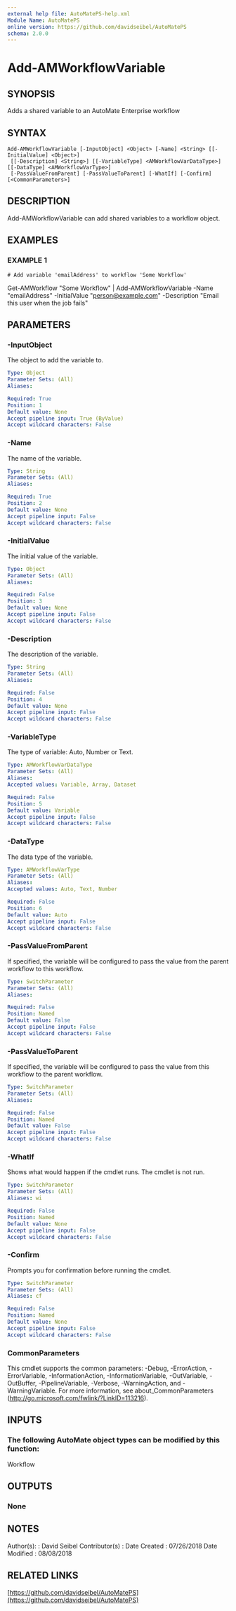 ```yaml
---
external help file: AutoMatePS-help.xml
Module Name: AutoMatePS
online version: https://github.com/davidseibel/AutoMatePS
schema: 2.0.0
---
```


# Add-AMWorkflowVariable

## SYNOPSIS
Adds a shared variable to an AutoMate Enterprise workflow

## SYNTAX

```
Add-AMWorkflowVariable [-InputObject] <Object> [-Name] <String> [[-InitialValue] <Object>]
 [[-Description] <String>] [[-VariableType] <AMWorkflowVarDataType>] [[-DataType] <AMWorkflowVarType>]
 [-PassValueFromParent] [-PassValueToParent] [-WhatIf] [-Confirm] [<CommonParameters>]
```

## DESCRIPTION
Add-AMWorkflowVariable can add shared variables to a workflow object.

## EXAMPLES

### EXAMPLE 1
```
# Add variable 'emailAddress' to workflow 'Some Workflow'
```

Get-AMWorkflow "Some Workflow" | Add-AMWorkflowVariable -Name "emailAddress" -InitialValue "person@example.com" -Description "Email this user when the job fails"

## PARAMETERS

### -InputObject
The object to add the variable to.

```yaml
Type: Object
Parameter Sets: (All)
Aliases:

Required: True
Position: 1
Default value: None
Accept pipeline input: True (ByValue)
Accept wildcard characters: False
```

### -Name
The name of the variable.

```yaml
Type: String
Parameter Sets: (All)
Aliases:

Required: True
Position: 2
Default value: None
Accept pipeline input: False
Accept wildcard characters: False
```

### -InitialValue
The initial value of the variable.

```yaml
Type: Object
Parameter Sets: (All)
Aliases:

Required: False
Position: 3
Default value: None
Accept pipeline input: False
Accept wildcard characters: False
```

### -Description
The description of the variable.

```yaml
Type: String
Parameter Sets: (All)
Aliases:

Required: False
Position: 4
Default value: None
Accept pipeline input: False
Accept wildcard characters: False
```

### -VariableType
The type of variable: Auto, Number or Text.

```yaml
Type: AMWorkflowVarDataType
Parameter Sets: (All)
Aliases:
Accepted values: Variable, Array, Dataset

Required: False
Position: 5
Default value: Variable
Accept pipeline input: False
Accept wildcard characters: False
```

### -DataType
The data type of the variable.

```yaml
Type: AMWorkflowVarType
Parameter Sets: (All)
Aliases:
Accepted values: Auto, Text, Number

Required: False
Position: 6
Default value: Auto
Accept pipeline input: False
Accept wildcard characters: False
```

### -PassValueFromParent
If specified, the variable will be configured to pass the value from the parent workflow to this workflow.

```yaml
Type: SwitchParameter
Parameter Sets: (All)
Aliases:

Required: False
Position: Named
Default value: False
Accept pipeline input: False
Accept wildcard characters: False
```

### -PassValueToParent
If specified, the variable will be configured to pass the value from this workflow to the parent workflow.

```yaml
Type: SwitchParameter
Parameter Sets: (All)
Aliases:

Required: False
Position: Named
Default value: False
Accept pipeline input: False
Accept wildcard characters: False
```

### -WhatIf
Shows what would happen if the cmdlet runs.
The cmdlet is not run.

```yaml
Type: SwitchParameter
Parameter Sets: (All)
Aliases: wi

Required: False
Position: Named
Default value: None
Accept pipeline input: False
Accept wildcard characters: False
```

### -Confirm
Prompts you for confirmation before running the cmdlet.

```yaml
Type: SwitchParameter
Parameter Sets: (All)
Aliases: cf

Required: False
Position: Named
Default value: None
Accept pipeline input: False
Accept wildcard characters: False
```

### CommonParameters
This cmdlet supports the common parameters: -Debug, -ErrorAction, -ErrorVariable, -InformationAction, -InformationVariable, -OutVariable, -OutBuffer, -PipelineVariable, -Verbose, -WarningAction, and -WarningVariable.
For more information, see about_CommonParameters (http://go.microsoft.com/fwlink/?LinkID=113216).

## INPUTS

### The following AutoMate object types can be modified by this function:
Workflow

## OUTPUTS

### None

## NOTES
Author(s):     : David Seibel
Contributor(s) :
Date Created   : 07/26/2018
Date Modified  : 08/08/2018

## RELATED LINKS

[https://github.com/davidseibel/AutoMatePS](https://github.com/davidseibel/AutoMatePS)

